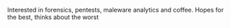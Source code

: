 Interested in forensics, pentests, maleware analytics and coffee.
Hopes for the best, thinks about the worst


<!---
LetsChaos/LetsChaos is a ✨ special ✨ repository because its `README.md` (this file) appears on your GitHub profile.
You can click the Preview link to take a look at your changes.
Test
--->
